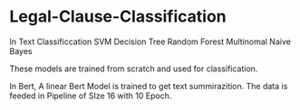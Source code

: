 # Legal-Clause-Classification

In Text Classificcation
SVM
Decision Tree
Random Forest
Multinomal Naive Bayes 

These models are trained from scratch and used for classification.

In Bert, 
A linear Bert Model is trained to get text summirazition.
The data is feeded in Pipeline of SIze 16 with 10 Epoch.
